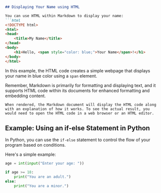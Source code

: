 ```markdown
## Displaying Your Name using HTML

You can use HTML within Markdown to display your name:
```html
<!DOCTYPE html>
<html>
<head>
    <title>My Name</title>
</head>
<body>
    <h1>Hello, <span style="color: blue;">Your Name</span>!</h1>
</body>
</html>
```

In this example, the HTML code creates a simple webpage that displays your name in blue color using a `span` element.

Remember, Markdown is primarily for formatting and displaying text, and it supports HTML code within its documents for enhanced formatting and embedding content.
```
When rendered, the Markdown document will display the HTML code along with an explanation of how it works. To see the actual result, you would need to open the HTML code in a web browser or an HTML editor.
```


## Example: Using an if-else Statement in Python

In Python, you can use the `if-else` statement to control the flow of your program based on conditions.

Here's a simple example:

```python
age = int(input("Enter your age: "))

if age >= 18:
    print("You are an adult.")
else:
    print("You are a minor.")

